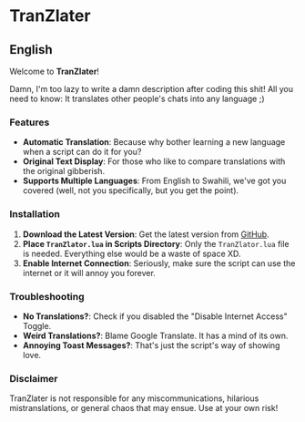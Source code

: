 # TranZlater

## English

Welcome to **TranZlater**!

Damn, I'm too lazy to write a damn description after coding this shit!
All you need to know: It translates other people's chats into any language ;)

### Features
- **Automatic Translation**: Because why bother learning a new language when a script can do it for you?
- **Original Text Display**: For those who like to compare translations with the original gibberish.
- **Supports Multiple Languages**: From English to Swahili, we've got you covered (well, not you specifically, but you get the point).

### Installation
1. **Download the Latest Version**: Get the latest version from [GitHub](https://github.com/Cracky0001/Stand-TranZlater/releases/latest).
2. **Place `TranZlator.lua` in Scripts Directory**: Only the `TranZlator.lua` file is needed. Everything else would be a waste of space XD.
4. **Enable Internet Connection**: Seriously, make sure the script can use the internet or it will annoy you forever.

### Troubleshooting
- **No Translations?**: Check if you disabled the "Disable Internet Access" Toggle.
- **Weird Translations?**: Blame Google Translate. It has a mind of its own.
- **Annoying Toast Messages?**: That's just the script's way of showing love.

### Disclaimer
TranZlater is not responsible for any miscommunications, hilarious mistranslations, or general chaos that may ensue. Use at your own risk!